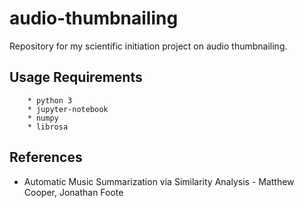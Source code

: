 # audio-thumbnailing
Repository for my scientific initiation project on audio thumbnailing. 

## Usage Requirements
        * python 3
        * jupyter-notebook
        * numpy
        * librosa

## References
* Automatic Music Summarization via Similarity Analysis - Matthew Cooper, Jonathan Foote
